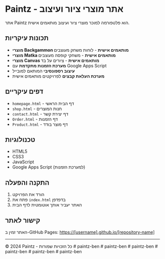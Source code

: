 # Paintz - אתר מוצרי ציור ועיצוב

אתר Paintz הוא פלטפורמה למוכר מוצרי ציור ועיצוב מותאמים אישית.

## תכונות עיקריות

- **מוצרי Backgammon מותאמים אישית** - לוחות משחק מעוצבים
- **מוצרי Matka מותאמים אישית** - משחקי קופסה מעוצבים  
- **מוצרי Canvas מותאמים אישית** - ציורים על בד
- **מערכת הזמנות מתקדמת** עם Google Apps Script
- **עיצוב רספונסיבי** המותאם למובייל
- **מערכת העלאת קבצים** לפרויקטים מותאמים אישית

## דפים עיקריים

- `homepage.html` - דף הבית הראשי
- `shop.html` - חנות המוצרים
- `contact.html` - דף יצירת קשר
- `Order.html` - דף הזמנות
- `Product.html` - דף מוצר בודד

## טכנולוגיות

- HTML5
- CSS3
- JavaScript
- Google Apps Script (למערכת הזמנות)

## התקנה והפעלה

1. הורד את הפרויקט
2. פתח את `index.html` בדפדפן
3. האתר יעביר אותך אוטומטית לדף הבית

## קישור לאתר

האתר זמין ב-GitHub Pages: [https://[username].github.io/[repository-name]](https://[username].github.io/[repository-name])

---

© 2024 Paintz - כל הזכויות שמורות #   p a i n t z - b e n  
 #   p a i n t z - b e n  
 #   p a i n t z - b e n  
 #   p a i n t z - b e n  
 #   p a i n t z - b e n  
 #   p a i n t z - b e n  
 